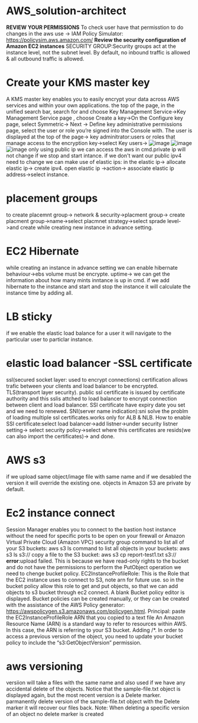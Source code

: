 # AWS_solution-architect
**REVIEW YOUR PERMISSIONS**
To check user have that permisstion to do changes in the aws use -> IAM Policy Simulator: https://policysim.aws.amazon.com/
**Review the security configuration of Amazon EC2 instances**
SECURITY GROUP:Security groups act at the instance level, not the subnet level. By default, no inbound traffic is allowed & all outbound traffic is allowed.
# Create your KMS master key
A KMS master key enables you to easily encrypt your data across AWS services and within your own applications.
the top of the page, in the unified search bar, search for and choose Key Management Service->Key Management Service page , choose Create a key->On the Configure key page, select Symmetric-> Next -> Define key administrative permissions page, select the user or role you’re signed into the Console with. The user is displayed at the top of the page-> key adminitrator:users or roles that manage access to the encryption key->select Key users->
![image](https://github.com/kiran-ab01/AWS_solution-architect/assets/132429361/2aab470e-c315-4c68-b9d2-cb52c87bb524)
![image](https://github.com/kiran-ab01/AWS_solution-architect/assets/132429361/fc3fa35e-15f3-4ef7-bbc6-ad484d045383)
![image](https://github.com/kiran-ab01/AWS_solution-architect/assets/132429361/7d49abe0-c2d9-4d65-a86a-fe67a72e78d0)
only using public ip we can access the aws in cmd.private ip will not change if we stop and start intance.
if we don't want our public ipv4 need to change we can make use of elastic ips: in the elastic ip-> allocate elastic ip-> create ipv4.
open elastic ip ->action-> associate elastic ip address->select instance.

# placement groups
to create placemnt group-> network & security->placment group-> create placment group->name->select placmnet strategy->select sprade level->and create 
while creating new instance in advance setting.

# EC2 Hibernate
while creating an instance in advance setting we can enable hibernate behaviour->ebs volume must be encrypte.
uptime-> we can get the information about how many mints inntance is up in cmd.
if we add hibernate to the instance and start and stop the instance it will calculate the instance time by adding all.

# LB sticky 
if we enable the elastic load balance for a user it will navigate to the particular user to particlar instance.
# elastic load balancer -SSL certificate
ssl(secured socket layer: used to encrypt connections) certification allows trafic between your clients and load balancer to be encrypted.
TLS(transport layer security). public ssl certificate is issued by certificate authority and this sslis attched to load balancer to encrypt connection between client and load balancer.
SSl certificate have expiry date you set and we need to renewed.
SNI(server name indication):sni solve the problm of loading multiple ssl certificates.works only for ALB & NLB.
How to enable SSl certificate:select load balancer->add listner->under security listner setting-> select security policy->select where this certificates are resids(we can also import the certificates)-> and done.

# AWS s3
if we upload same object/image file with same name and if we desabled the version it will override the existing one.
objects in Amazon S3 are private by default.

# Ec2 instance connect
Session Manager enables you to connect to the bastion host instance without the need for specific ports to be open on your firewall or Amazon Virtual Private Cloud (Amazon VPC) security group
command to list all of your S3 buckets: aws s3 ls
command to list all objects in your buckets: aws s3 ls s3://<bucketname>
copy a file to the S3 bucket: aws s3 cp report-test1.txt s3://<bucketname>
**error**:upload failed. This is because we have read-only rights to the bucket and do not have the permissions to perform the PutObject operation we need to chenge bucket policy.
EC2InstanceProfileRole: This is the Role that the EC2 instance uses to connect to S3, note arn for future use.
so in the bucket policy allow this role to get and put objects, so that we can add objects to s3 bucket through ec2 connect.
A blank Bucket policy editor is displayed. Bucket policies can be created manually, or they can be created with the assistance of the AWS Policy generator: https://awspolicygen.s3.amazonaws.com/policygen.html.
Principal: paste the EC2InstanceProfileRole ARN that you copied to a text file
An Amazon Resource Name (ARN) is a standard way to refer to resources within AWS. In this case, the ARN is referring to your S3 bucket. Adding /*.
In order to access a previous version of the object, you need to update your bucket policy to include the “s3:GetObjectVersion” permission. 

# aws versioning
versiion will take a files with the same name and also used if we have any accidental delete of the objects.
Notice that the sample-file.txt object is displayed again, but the most recent version is a Delete marker. parmanently delete version of the sample-file.txt object with the Delete marker it will recover our files back.
Note:  When deleting a specific version of an object no delete marker is created









